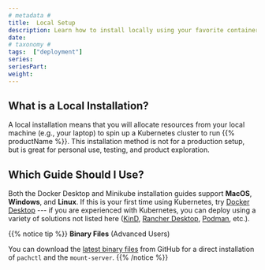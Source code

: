 ```yaml
---
# metadata # 
title:  Local Setup 
description: Learn how to install locally using your favorite container solution.
date: 
# taxonomy #
tags:  ["deployment"]
series:
seriesPart: 
weight:
---
```


## What is a Local Installation? 

A local installation means that you will allocate resources from your local machine (e.g., your laptop) to spin up a Kubernetes cluster to run {{% productName %}}. This installation method is not for a production setup, but is great for personal use, testing, and product exploration.

## Which Guide Should I Use?

Both the Docker Desktop and Minikube installation guides support **MacOS**, **Windows**, and **Linux**. If this is your first time using Kubernetes, try [Docker Desktop](./docker) --- if you are experienced with Kubernetes, you can deploy using a variety of solutions not listed here ([KinD](https://kind.sigs.k8s.io/docs/user/quick-start/), [Rancher Desktop](https://docs.rancherdesktop.io/getting-started/installation/), [Podman](https://podman.io/getting-started/installation), etc.).


{{% notice tip %}}
**Binary Files** (Advanced Users)

You can download the [latest binary files](https://github.com/pachyderm/pachyderm/releases/latest) from GitHub for a direct installation of `pachctl` and the `mount-server`.
{{% /notice %}}


